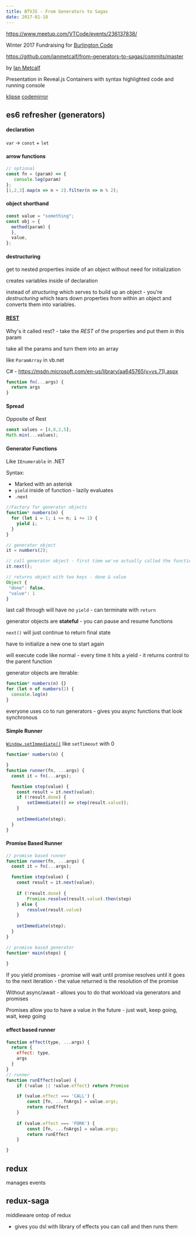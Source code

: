 ```yaml
---
title: BTVJS - From Generators to Sagas
date: 2017-01-18
---
```


https://www.meetup.com/VTCode/events/236137838/

Winter 2017 Fundraising for [Burlington Code](https://burlingtoncode.org/)

https://github.com/ianmetcalf/from-generators-to-sagas/commits/master

by [Ian Metcalf](https://github.com/ianmetcalf) 

Presentation in Reveal.js
Containers with syntax highlighted code and running console

[klipse](https://github.com/viebel/klipse)
[codemirror](https://codemirror.net/)


## es6 refresher (generators)

#### declaration

`var` -> `const` + `let`

#### arrow functions

```js
// optional
const fn = (param) => {
   console.log(param)
};
[1,2,3].map(n => n + 2).filter(n => n % 2);
```

#### object shorthand

```js
const value = "something";
const obj = {
  method(param) {
  },
  value,
};
```

#### destructuring

get to nested properties inside of an object without need for initialization

creates variables inside of declaration

instead of *structuring* which serves to build up an object - you're *destructuring* which tears down properties from within an object and converts them into variables.

#### [REST](https://developer.mozilla.org/en-US/docs/Web/JavaScript/Reference/Functions/rest_parameters)

Why's it called rest? - take the *REST* of the properties and put them in this param

take all the params and turn them into an array 

like `ParamArray` in vb.net

C# - https://msdn.microsoft.com/en-us/library/aa645765(v=vs.71).aspx

```js
function fn(...args) {
  return args
}
```

#### Spread

Opposite of Rest

```js
const values = [4,8,2,5];
Math.min(...values);
```

#### Generator Functions

Like `IEnumerable` in .NET


Syntax:
* Marked with an asterisk
* `yield` inside of function - lazily evaluates
* `.next`


```js
//Factory for generator objects
function* numbers(n) {
  for (let i = 1; i <= n; i += 1) {
    yield i;
  }
}

// generator object
it = numbers(2);

// call generator object - first time we've actually called the function - runs until we hit yield
it.next();

// returns object with two keys - done & value
Object {
 "done": false,
 "value": 1
}
```

last call through will have no `yield` - can terminate with `return`

generator objects are **stateful** - you can pause and resume functions

`next()` will just continue to return final state

have to initialize a new one to start again

will execute code like normal - every time it hits a yield - it returns control to the parent function

generator objects are iterable:

```js
function* numbers(n) {}
for (let n of numbers(2) {
  console.log(n)
}
```

everyone uses co to run generators - gives you async functions that look synchronous

#### Simple Runner


[`Window.setImmediate()`](https://developer.mozilla.org/en-US/docs/Web/API/Window/setImmediate) like `setTimeout` with 0


```js
function* numbers(n) {

}
function runner(fn, ...args) {
  const it = fn(...args);

  function step(value) {
    const result = it.next(value);
	if (!result.done) {
		setImmediate(() => step(result.value));
	}
	
	setImmediate(step);
  }
}
```

#### Promise Based Runner

```js
// promise based runner
function runner(fn, ...args) {
  const it = fn(...args);

  function step(value) {
    const result = it.next(value);
    
	if (!result.done) {
	    Promise.resolve(result.value).then(step)
    } else {
	    resolve(result.value)
	}
	
	setImmediate(step);
  }
}

// promise based generator
function* main(steps) {
	
}
```

If you yield promises - promise will wait until promise resolves until it goes to the next iteration - the value returned is the resolution of the promise

Without async/await - allows you to do that workload via generators and promises

Promises allow you to have a value in the future - just wait, keep going, wait, keep going

#### effect based runner

```js
function effect(type, ...args) {
  return {
    effect: type,
    args
  }
}
// runner
function runEffect(value) {
	if (!value || !value.effect) return Promise

    if (value.effect === 'CALL') {
	    const [fn, ...fnArgs] = value.args;
	    return runEffect
    }
    
    if (value.effect === 'FORK') {
	    const [fn, ...fnArgs] = value.args;
	    return runEffect
    }

}
```

## redux

manages events

## redux-saga

middleware ontop of redux
* gives you dsl with library of effects you can call and then runs them
